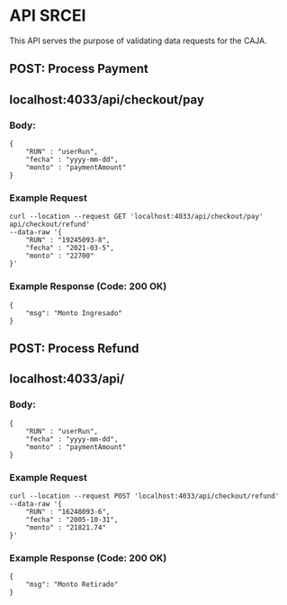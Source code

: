 <!-- TODO: API endpoints with examples (`curl` commands and expected result) -->

# API SRCEI

This API serves the purpose of validating data requests for the CAJA.

## POST: Process Payment
## localhost:4033/api/checkout/pay

### Body:
```
{
    "RUN" : "userRun",
    "fecha" : "yyyy-mm-dd",
    "monto" : "paymentAmount"
}
```

### Example Request
```
curl --location --request GET 'localhost:4033/api/checkout/pay'
api/checkout/refund'
--data-raw '{
    "RUN" : "19245093-8",
    "fecha" : "2021-03-5",
    "monto" : "22700"
}'
```
### Example Response (Code: 200 OK)
```
{
    "msg": "Monto Ingresado"
}
```

## POST: Process Refund
## localhost:4033/api/

### Body:
```
{
    "RUN" : "userRun",
    "fecha" : "yyyy-mm-dd",
    "monto" : "paymentAmount"
}
```
### Example Request
```
curl --location --request POST 'localhost:4033/api/checkout/refund'
--data-raw '{
    "RUN" : "16248093-6",
    "fecha" : "2005-10-31",
    "monto" : "21821.74"
}'
```
### Example Response (Code: 200 OK)
```
{
    "msg": "Monto Retirado"
}
```